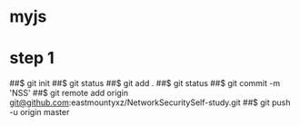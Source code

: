 # myjs
# step 1
##$ git init 
##$ git status
##$ git add .
##$ git status
##$ git commit -m 'NSS'
##$ git remote add origin git@github.com:eastmountyxz/NetworkSecuritySelf-study.git
##$ git push -u origin master
